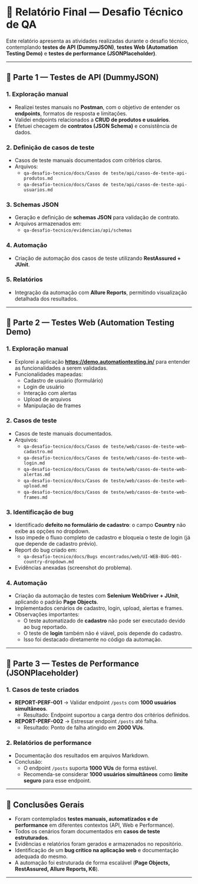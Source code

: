 # 📑 Relatório Final — Desafio Técnico de QA

Este relatório apresenta as atividades realizadas durante o desafio técnico, contemplando **testes de API (DummyJSON)**, **testes Web (Automation Testing Demo)** e **testes de performance (JSONPlaceholder)**.  

---

## 🔹 Parte 1 — Testes de API (DummyJSON)

### 1. Exploração manual
- Realizei testes manuais no **Postman**, com o objetivo de entender os **endpoints**, formatos de resposta e limitações.  
- Validei endpoints relacionados a **CRUD de produtos e usuários**.  
- Efetuei checagem de **contratos (JSON Schema)** e consistência de dados.

### 2. Definição de casos de teste
- Casos de teste manuais documentados com critérios claros.  
- Arquivos:
  - `qa-desafio-tecnico/docs/Casos de teste/api/casos-de-teste-api-produtos.md`
  - `qa-desafio-tecnico/docs/Casos de teste/api/casos-de-teste-api-usuarios.md`

### 3. Schemas JSON
- Geração e definição de **schemas JSON** para validação de contrato.  
- Arquivos armazenados em:  
  - `qa-desafio-tecnico/evidencias/api/schemas`

### 4. Automação
- Criação de automação dos casos de teste utilizando **RestAssured + JUnit**.  

### 5. Relatórios
- Integração da automação com **Allure Reports**, permitindo visualização detalhada dos resultados.

---

## 🔹 Parte 2 — Testes Web (Automation Testing Demo)

### 1. Exploração manual
- Explorei a aplicação **https://demo.automationtesting.in/** para entender as funcionalidades a serem validadas.  
- Funcionalidades mapeadas:  
  - Cadastro de usuário (formulário)  
  - Login de usuário  
  - Interação com alertas  
  - Upload de arquivos  
  - Manipulação de frames  

### 2. Casos de teste
- Casos de teste manuais documentados.  
- Arquivos:  
  - `qa-desafio-tecnico/docs/Casos de teste/web/casos-de-teste-web-cadastro.md`  
  - `qa-desafio-tecnico/docs/Casos de teste/web/casos-de-teste-web-login.md`  
  - `qa-desafio-tecnico/docs/Casos de teste/web/casos-de-teste-web-alertas.md`  
  - `qa-desafio-tecnico/docs/Casos de teste/web/casos-de-teste-web-upload.md`  
  - `qa-desafio-tecnico/docs/Casos de teste/web/casos-de-teste-web-frames.md`

### 3. Identificação de bug
- Identificado **defeito no formulário de cadastro**: o campo **Country** não exibe as opções no dropdown.  
- Isso impede o fluxo completo de cadastro e bloqueia o teste de login (já que depende de cadastro prévio).  
- Report do bug criado em:  
  - `qa-desafio-tecnico/docs/Bugs encontrados/web/UI-WEB-BUG-001-country-dropdown.md`  
- Evidências anexadas (screenshot do problema).

### 4. Automação
- Criação da automação de testes com **Selenium WebDriver + JUnit**, aplicando o padrão **Page Objects**.  
- Implementados cenários de cadastro, login, upload, alertas e frames.  
- Observações importantes:  
  - O teste automatizado de **cadastro** não pode ser executado devido ao bug reportado.  
  - O teste de **login** também não é viável, pois depende do cadastro.  
  - Isso foi destacado diretamente no código da automação.

---

## 🔹 Parte 3 — Testes de Performance (JSONPlaceholder)

### 1. Casos de teste criados
- **REPORT-PERF-001** → Validar endpoint `/posts` com **1000 usuários simultâneos**.  
  - Resultado: Endpoint suportou a carga dentro dos critérios definidos.  
- **REPORT-PERF-002** → Estressar endpoint `/posts` até falha.  
  - Resultado: Ponto de falha atingido em **2000 VUs**.  

### 2. Relatórios de performance
- Documentação dos resultados em arquivos Markdown.  
- Conclusão:  
  - O endpoint `/posts` suporta **1000 VUs** de forma estável.  
  - Recomenda-se considerar **1000 usuários simultâneos** como **limite seguro** para esse endpoint.

---

## 📌 Conclusões Gerais

- Foram contemplados **testes manuais, automatizados e de performance** em diferentes contextos (API, Web e Performance).  
- Todos os cenários foram documentados em **casos de teste estruturados**.  
- Evidências e relatórios foram gerados e armazenados no repositório.  
- Identificação de um **bug crítico na aplicação web** e documentação adequada do mesmo.  
- A automação foi estruturada de forma escalável (**Page Objects, RestAssured, Allure Reports, K6**).  

---